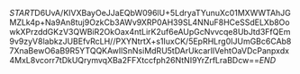 $START$D6UvA/KIVXBayOeJJaEQbW096lU+5LdryaTYunuXc01MXWWTAhJGMZLk4p+Na9An8tuj9OzkCb3AWv9XRP0AH39SL4NNuF8HCeSSdELXb8OowkXPrzddGKzV3QWBiR2OkOax4ntLirK2uf6eAUpGcNvvcqe8UbJtd3FfQEm9v9zyV8labkzJUBEfvRcLH//PXYNtrtX+s1IuxCK/5EpRHLrg0IJUmGBc6CAb87XnaBewO6aB9R5YTQQKAwIlSnNsiMdRU5tDArUkcarIlVehtOaVDcPanpxdx4MxL8vcorr7tDkUQrymvqXBa2FFXtccfph26NtNI9YrZrfLraBDcw==$END$